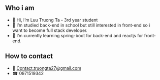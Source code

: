 
## Who i am
- 👋 Hi, I’m Luu Truong Ta - 3rd year student
- 👀 I’m studied back-end in school but still interested in front-end so i want to become full stack developer.
- 🌱 I’m currently learning spring-boot for back-end and reactjs for front-end.
## How to contact
- 📧 Contact.truongta27@gmail.com
- ☎ 0971519342

<!---
TNhi27/TNhi27 is a ✨ special ✨ repository because its `README.md` (this file) appears on your GitHub profile.
You can click the Preview link to take a look at your changes.
--->
